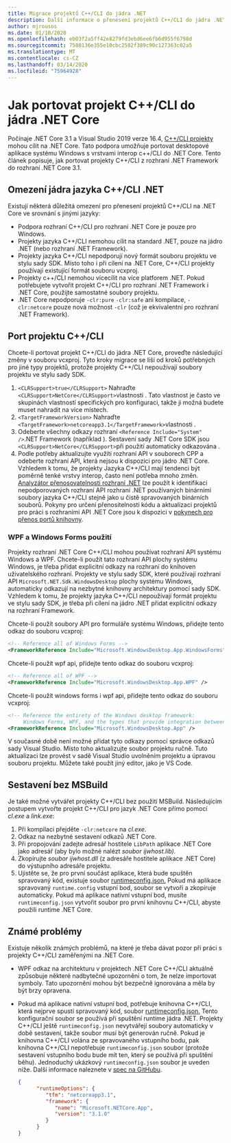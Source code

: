 ```yaml
---
title: Migrace projektů C++/CLI do jádra .NET
description: Další informace o přenesení projektů C++/CLI do jádra .NET.
author: mjrousos
ms.date: 01/10/2020
ms.openlocfilehash: eb03f2a5ff42e8279fd3ebd6ee6fb6d955f6798d
ms.sourcegitcommit: 7588136e355e10cbc2582f389c90c127363c02a5
ms.translationtype: MT
ms.contentlocale: cs-CZ
ms.lasthandoff: 03/14/2020
ms.locfileid: "75964928"
---
```

# <a name="how-to-port-a-ccli-project-to-net-core"></a>Jak portovat projekt C++/CLI do jádra .NET Core

Počínaje .NET Core 3.1 a Visual Studio 2019 verze 16.4, [C++/CLI projekty](/cpp/dotnet/dotnet-programming-with-cpp-cli-visual-cpp) mohou cílit na .NET Core. Tato podpora umožňuje portovat desktopové aplikace systému Windows s vrstvami interop c++/CLI do .NET Core. Tento článek popisuje, jak portovat projekty C++/CLI z rozhraní .NET Framework do rozhraní .NET Core 3.1.

## <a name="ccli-net-core-limitations"></a>Omezení jádra jazyka C++/CLI .NET

Existují některá důležitá omezení pro přenesení projektů C++/CLI na .NET Core ve srovnání s jinými jazyky:

* Podpora rozhraní C++/CLI pro rozhraní .NET Core je pouze pro Windows.
* Projekty jazyka C++/CLI nemohou cílit na standard .NET, pouze na jádro .NET (nebo rozhraní .NET Framework).
* Projekty jazyka C++/CLI nepodporují nový formát souboru projektu ve stylu sady SDK. Místo toho i při cílení na .NET Core, C++/CLI projekty používají existující formát souboru vcxproj.
* Projekty c++/CLI nemohou vícecílit na více platforem .NET. Pokud potřebujete vytvořit projekt C++/CLI pro rozhraní .NET Framework i .NET Core, použijte samostatné soubory projektu.
* .NET Core nepodporuje `-clr:pure` `-clr:safe` ani kompilace, `-clr:netcore` pouze nová možnost `-clr` (což je ekvivalentní pro rozhraní .NET Framework).

## <a name="port-a-ccli-project"></a>Port projektu C++/CLI

Chcete-li portovat projekt C++/CLI do jádra .NET Core, proveďte následující změny v souboru vcxproj. Tyto kroky migrace se liší od kroků potřebných pro jiné typy projektů, protože projekty C++/CLI nepoužívají soubory projektu ve stylu sady SDK.

1. `<CLRSupport>true</CLRSupport>` Nahraďte `<CLRSupport>NetCore</CLRSupport>`vlastnosti . Tato vlastnost je často ve skupinách vlastností specifických pro konfiguraci, takže ji možná budete muset nahradit na více místech.
2. `<TargetFrameworkVersion>` Nahraďte `<TargetFramework>netcoreapp3.1</TargetFramework>`vlastnosti .
3. Odeberte všechny odkazy rozhraní `<Reference Include="System" />`.NET Framework (například ). Sestavení sady .NET Core SDK jsou `<CLRSupport>NetCore</CLRSupport>`při použití automaticky odkazována .
4. Podle potřeby aktualizujte využití rozhraní API v souborech CPP a odeberte rozhraní API, která nejsou k dispozici pro jádro .NET Core. Vzhledem k tomu, že projekty Jazyka C++/CLI mají tendenci být poměrně tenké vrstvy interop, často není potřeba mnoho změn. [Analyzátor přenosovatelnosti rozhraní .NET](../../standard/analyzers/portability-analyzer.md) lze použít k identifikaci nepodporovaných rozhraní API rozhraní .NET používaných binárními soubory jazyka C++/CLI stejně jako u čistě spravovaných binárních souborů. Pokyny pro určení přenositelnosti kódu a aktualizaci projektů pro práci s rozhraními API .NET Core jsou k dispozici v [pokynech pro přenos portů knihovny](./libraries.md#determine-portability).

### <a name="wpf-and-windows-forms-usage"></a>WPF a Windows Forms použití

Projekty rozhraní .NET Core C++/CLI mohou používat rozhraní API systému Windows a WPF. Chcete-li použít tato rozhraní API plochy systému Windows, je třeba přidat explicitní odkazy na rozhraní do knihoven uživatelského rozhraní. Projekty ve stylu sady SDK, které používají rozhraní API `Microsoft.NET.Sdk.WindowsDesktop` plochy systému Windows, automaticky odkazují na nezbytné knihovny architektury pomocí sady SDK. Vzhledem k tomu, že projekty jazyka C++/CLI nepoužívají formát projektu ve stylu sady SDK, je třeba při cílení na jádro .NET přidat explicitní odkazy na rozhraní Framework.

Chcete-li použít soubory API pro formuláře systému Windows, přidejte tento odkaz do souboru vcxproj:

```xml
<!-- Reference all of Windows Forms -->
<FrameworkReference Include="Microsoft.WindowsDesktop.App.WindowsForms" />
```

Chcete-li použít wpf api, přidejte tento odkaz do souboru vcxproj:

```xml
<!-- Reference all of WPF -->
<FrameworkReference Include="Microsoft.WindowsDesktop.App.WPF" />
```

Chcete-li použít windows forms i wpf api, přidejte tento odkaz do souboru vcxproj:

```xml
<!-- Reference the entirety of the Windows desktop framework:
     Windows Forms, WPF, and the types that provide integration between them -->
<FrameworkReference Include="Microsoft.WindowsDesktop.App" />
```

V současné době není možné přidat tyto odkazy pomocí správce odkazů sady Visual Studio. Místo toho aktualizujte soubor projektu ručně. Tuto aktualizaci lze provést v sadě Visual Studio uvolněním projektu a úpravou souboru projektu. Můžete také použít jiný editor, jako je VS Code.

## <a name="build-without-msbuild"></a>Sestavení bez MSBuild

Je také možné vytvářet projekty C++/CLI bez použití MSBuild. Následujícím postupem vytvořte projekt C++/CLI pro jazyk .NET Core přímo pomocí *cl.exe* a *link.exe*:

1. Při kompilaci přejděte `-clr:netcore` na *cl.exe*.
2. Odkaz na nezbytné sestavení odkazů .NET Core.
3. Při propojování zadejte adresář hostitele `LibPath` aplikace .NET Core jako adresář (aby bylo možné nalézt *soubor ijwhost.lib).*
4. Zkopírujte *soubor ijwhost.dll* (z adresáře hostitele aplikace .NET Core) do výstupního adresáře projektu.
5. Ujistěte se, že pro první součást aplikace, která bude spuštěn spravovaný kód, existuje soubor [runtimeconfig.json.](https://github.com/dotnet/cli/blob/master/Documentation/specs/runtime-configuration-file.md) Pokud má aplikace spravovaný `runtime.config` vstupní bod, soubor se vytvoří a zkopíruje automaticky. Pokud má aplikace nativní vstupní bod, musíte `runtimeconfig.json` vytvořit soubor pro první knihovnu C++/CLI, abyste použili runtime .NET Core.

## <a name="known-issues"></a>Známé problémy

Existuje několik známých problémů, na které je třeba dávat pozor při práci s projekty C++/CLI zaměřenými na .NET Core.

* WPF odkaz na architekturu v projektech .NET Core C++/CLI aktuálně způsobuje některé nadbytečné upozornění o tom, že nelze importovat symboly. Tato upozornění mohou být bezpečně ignorována a měla by být brzy opravena.
* Pokud má aplikace nativní vstupní bod, potřebuje knihovna C++/CLI, která nejprve spustí spravovaný kód, soubor [runtimeconfig.json.](https://github.com/dotnet/cli/blob/master/Documentation/specs/runtime-configuration-file.md) Tento konfigurační soubor se používá při spuštění runtime jádra .NET. Projekty C++/CLI ještě `runtimeconfig.json` nevytvářejí soubory automaticky v době sestavení, takže soubor musí být generován ručně. Pokud je knihovna C++/CLI volána ze spravovaného vstupního bodu, pak knihovna C++/CLI nepotřebuje `runtimeconfig.json` soubor (protože sestavení vstupního bodu bude mít ten, který se používá při spuštění běhu). Jednoduchý ukázkový `runtimeconfig.json` soubor je uveden níže. Další informace naleznete v [spec na GitHubu](https://github.com/dotnet/cli/blob/master/Documentation/specs/runtime-configuration-file.md).

    ```json
    {
          "runtimeOptions": {
             "tfm": "netcoreapp3.1",
             "framework": {
                "name": "Microsoft.NETCore.App",
                "version": "3.1.0"
             }
          }
    }
    ```
